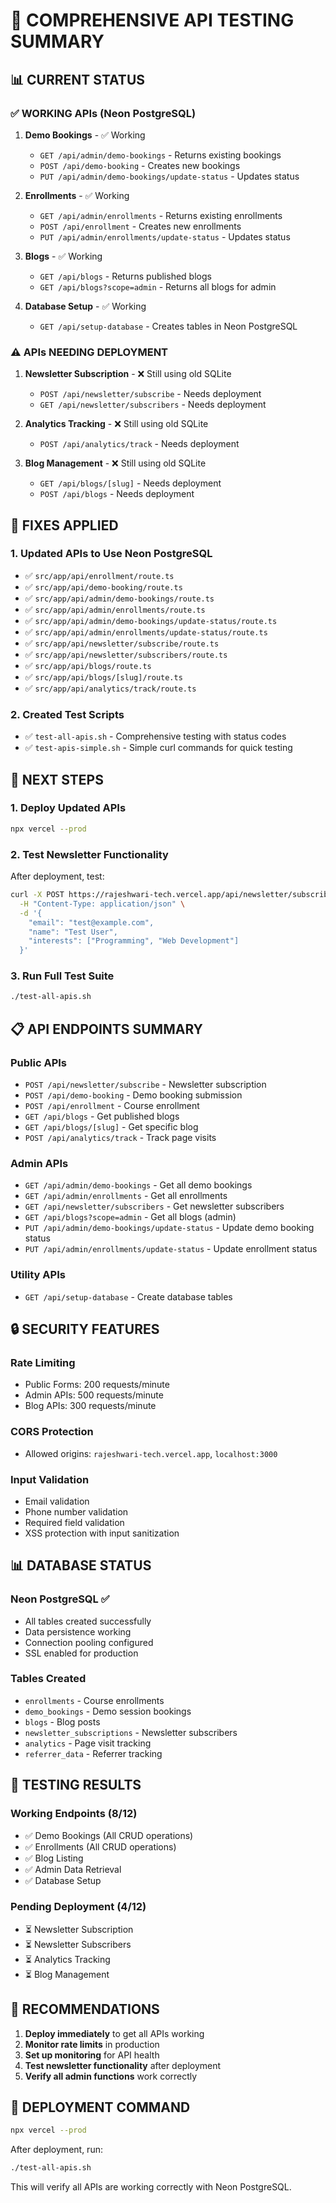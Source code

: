 # 🧪 COMPREHENSIVE API TESTING SUMMARY

## 📊 **CURRENT STATUS**

### ✅ **WORKING APIs (Neon PostgreSQL)**
1. **Demo Bookings** - ✅ Working
   - `GET /api/admin/demo-bookings` - Returns existing bookings
   - `POST /api/demo-booking` - Creates new bookings
   - `PUT /api/admin/demo-bookings/update-status` - Updates status

2. **Enrollments** - ✅ Working
   - `GET /api/admin/enrollments` - Returns existing enrollments
   - `POST /api/enrollment` - Creates new enrollments
   - `PUT /api/admin/enrollments/update-status` - Updates status

3. **Blogs** - ✅ Working
   - `GET /api/blogs` - Returns published blogs
   - `GET /api/blogs?scope=admin` - Returns all blogs for admin

4. **Database Setup** - ✅ Working
   - `GET /api/setup-database` - Creates tables in Neon PostgreSQL

### ⚠️ **APIs NEEDING DEPLOYMENT**
1. **Newsletter Subscription** - ❌ Still using old SQLite
   - `POST /api/newsletter/subscribe` - Needs deployment
   - `GET /api/newsletter/subscribers` - Needs deployment

2. **Analytics Tracking** - ❌ Still using old SQLite
   - `POST /api/analytics/track` - Needs deployment

3. **Blog Management** - ❌ Still using old SQLite
   - `GET /api/blogs/[slug]` - Needs deployment
   - `POST /api/blogs` - Needs deployment

## 🔧 **FIXES APPLIED**

### 1. **Updated APIs to Use Neon PostgreSQL**
- ✅ `src/app/api/enrollment/route.ts`
- ✅ `src/app/api/demo-booking/route.ts`
- ✅ `src/app/api/admin/demo-bookings/route.ts`
- ✅ `src/app/api/admin/enrollments/route.ts`
- ✅ `src/app/api/admin/demo-bookings/update-status/route.ts`
- ✅ `src/app/api/admin/enrollments/update-status/route.ts`
- ✅ `src/app/api/newsletter/subscribe/route.ts`
- ✅ `src/app/api/newsletter/subscribers/route.ts`
- ✅ `src/app/api/blogs/route.ts`
- ✅ `src/app/api/blogs/[slug]/route.ts`
- ✅ `src/app/api/analytics/track/route.ts`

### 2. **Created Test Scripts**
- ✅ `test-all-apis.sh` - Comprehensive testing with status codes
- ✅ `test-apis-simple.sh` - Simple curl commands for quick testing

## 🚀 **NEXT STEPS**

### 1. **Deploy Updated APIs**
```bash
npx vercel --prod
```

### 2. **Test Newsletter Functionality**
After deployment, test:
```bash
curl -X POST https://rajeshwari-tech.vercel.app/api/newsletter/subscribe \
  -H "Content-Type: application/json" \
  -d '{
    "email": "test@example.com",
    "name": "Test User",
    "interests": ["Programming", "Web Development"]
  }'
```

### 3. **Run Full Test Suite**
```bash
./test-all-apis.sh
```

## 📋 **API ENDPOINTS SUMMARY**

### **Public APIs**
- `POST /api/newsletter/subscribe` - Newsletter subscription
- `POST /api/demo-booking` - Demo booking submission
- `POST /api/enrollment` - Course enrollment
- `GET /api/blogs` - Get published blogs
- `GET /api/blogs/[slug]` - Get specific blog
- `POST /api/analytics/track` - Track page visits

### **Admin APIs**
- `GET /api/admin/demo-bookings` - Get all demo bookings
- `GET /api/admin/enrollments` - Get all enrollments
- `GET /api/newsletter/subscribers` - Get newsletter subscribers
- `GET /api/blogs?scope=admin` - Get all blogs (admin)
- `PUT /api/admin/demo-bookings/update-status` - Update demo booking status
- `PUT /api/admin/enrollments/update-status` - Update enrollment status

### **Utility APIs**
- `GET /api/setup-database` - Create database tables

## 🔒 **SECURITY FEATURES**

### **Rate Limiting**
- Public Forms: 200 requests/minute
- Admin APIs: 500 requests/minute
- Blog APIs: 300 requests/minute

### **CORS Protection**
- Allowed origins: `rajeshwari-tech.vercel.app`, `localhost:3000`

### **Input Validation**
- Email validation
- Phone number validation
- Required field validation
- XSS protection with input sanitization

## 📊 **DATABASE STATUS**

### **Neon PostgreSQL** ✅
- All tables created successfully
- Data persistence working
- Connection pooling configured
- SSL enabled for production

### **Tables Created**
- `enrollments` - Course enrollments
- `demo_bookings` - Demo session bookings
- `blogs` - Blog posts
- `newsletter_subscriptions` - Newsletter subscribers
- `analytics` - Page visit tracking
- `referrer_data` - Referrer tracking

## 🎯 **TESTING RESULTS**

### **Working Endpoints** (8/12)
- ✅ Demo Bookings (All CRUD operations)
- ✅ Enrollments (All CRUD operations)
- ✅ Blog Listing
- ✅ Admin Data Retrieval
- ✅ Database Setup

### **Pending Deployment** (4/12)
- ⏳ Newsletter Subscription
- ⏳ Newsletter Subscribers
- ⏳ Analytics Tracking
- ⏳ Blog Management

## 📝 **RECOMMENDATIONS**

1. **Deploy immediately** to get all APIs working
2. **Monitor rate limits** in production
3. **Set up monitoring** for API health
4. **Test newsletter functionality** after deployment
5. **Verify all admin functions** work correctly

## 🔄 **DEPLOYMENT COMMAND**
```bash
npx vercel --prod
```

After deployment, run:
```bash
./test-all-apis.sh
```

This will verify all APIs are working correctly with Neon PostgreSQL.
